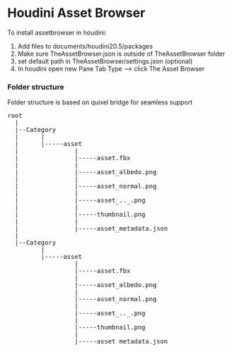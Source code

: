 # Houdini Asset Browser

To install assetbrowser in houdini:

1. Add files to documents/houdini20.5/packages
2. Make sure TheAssetBrowser.json is outside of TheAssetBrowser folder
3. set default path in TheAssetBrowser/settings.json (optional)
4. In houdini open new Pane Tab Type --> click The Asset Browser

<h3>Folder structure</h3>
Folder structure is based on quixel bridge for seamless support
<pre>
root
  |
  |--Category
  |      |
  |      |-----asset
  |               |
  |               |-----asset.fbx
  |               |
  |               |-----asset_albedo.png
  |               |
  |               |-----asset_normal.png
  |               |
  |               |-----asset_.._.png                 
  |               |
  |               |-----thumbnail.png
  |               |
  |               |-----asset_metadata.json
  |
  |--Category
         |
         |-----asset
                  |
                  |-----asset.fbx
                  |
                  |-----asset_albedo.png
                  |
                  |-----asset_normal.png
                  |
                  |-----asset_.._.png                 
                  |
                  |-----thumbnail.png
                  |
                  |-----asset_metadata.json
</pre>
